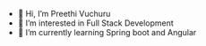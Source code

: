 - 👋 Hi, I’m Preethi Vuchuru
- 👀 I’m interested in Full Stack Development
- 🌱 I’m currently learning Spring boot and Angular
  
<!---
cah-preethi-vuchuru/cah-preethi-vuchuru is a ✨ special ✨ repository because its `README.md` (this file) appears on your GitHub profile.
You can click the Preview link to take a look at your changes.
--->
